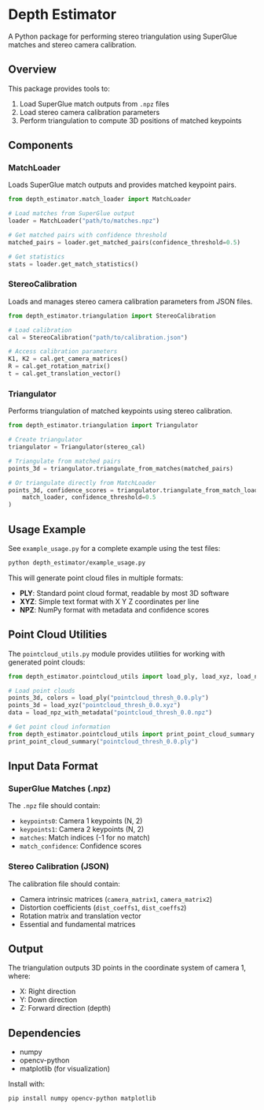 # Depth Estimator

A Python package for performing stereo triangulation using SuperGlue matches and stereo camera calibration.

## Overview

This package provides tools to:
1. Load SuperGlue match outputs from `.npz` files
2. Load stereo camera calibration parameters
3. Perform triangulation to compute 3D positions of matched keypoints

## Components

### MatchLoader
Loads SuperGlue match outputs and provides matched keypoint pairs.

```python
from depth_estimator.match_loader import MatchLoader

# Load matches from SuperGlue output
loader = MatchLoader("path/to/matches.npz")

# Get matched pairs with confidence threshold
matched_pairs = loader.get_matched_pairs(confidence_threshold=0.5)

# Get statistics
stats = loader.get_match_statistics()
```

### StereoCalibration
Loads and manages stereo camera calibration parameters from JSON files.

```python
from depth_estimator.triangulation import StereoCalibration

# Load calibration
cal = StereoCalibration("path/to/calibration.json")

# Access calibration parameters
K1, K2 = cal.get_camera_matrices()
R = cal.get_rotation_matrix()
t = cal.get_translation_vector()
```

### Triangulator
Performs triangulation of matched keypoints using stereo calibration.

```python
from depth_estimator.triangulation import Triangulator

# Create triangulator
triangulator = Triangulator(stereo_cal)

# Triangulate from matched pairs
points_3d = triangulator.triangulate_from_matches(matched_pairs)

# Or triangulate directly from MatchLoader
points_3d, confidence_scores = triangulator.triangulate_from_match_loader(
    match_loader, confidence_threshold=0.5
)
```

## Usage Example

See `example_usage.py` for a complete example using the test files:

```bash
python depth_estimator/example_usage.py
```

This will generate point cloud files in multiple formats:
- **PLY**: Standard point cloud format, readable by most 3D software
- **XYZ**: Simple text format with X Y Z coordinates per line
- **NPZ**: NumPy format with metadata and confidence scores

## Point Cloud Utilities

The `pointcloud_utils.py` module provides utilities for working with generated point clouds:

```python
from depth_estimator.pointcloud_utils import load_ply, load_xyz, load_npz_with_metadata

# Load point clouds
points_3d, colors = load_ply("pointcloud_thresh_0.0.ply")
points_3d = load_xyz("pointcloud_thresh_0.0.xyz")
data = load_npz_with_metadata("pointcloud_thresh_0.0.npz")

# Get point cloud information
from depth_estimator.pointcloud_utils import print_point_cloud_summary
print_point_cloud_summary("pointcloud_thresh_0.0.ply")
```

## Input Data Format

### SuperGlue Matches (.npz)
The `.npz` file should contain:
- `keypoints0`: Camera 1 keypoints (N, 2)
- `keypoints1`: Camera 2 keypoints (N, 2)  
- `matches`: Match indices (-1 for no match)
- `match_confidence`: Confidence scores

### Stereo Calibration (JSON)
The calibration file should contain:
- Camera intrinsic matrices (`camera_matrix1`, `camera_matrix2`)
- Distortion coefficients (`dist_coeffs1`, `dist_coeffs2`)
- Rotation matrix and translation vector
- Essential and fundamental matrices

## Output

The triangulation outputs 3D points in the coordinate system of camera 1, where:
- X: Right direction
- Y: Down direction  
- Z: Forward direction (depth)

## Dependencies

- numpy
- opencv-python
- matplotlib (for visualization)

Install with:
```bash
pip install numpy opencv-python matplotlib
```

